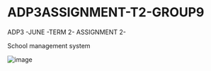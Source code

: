 # ADP3ASSIGNMENT-T2-GROUP9
ADP3 -JUNE -TERM 2- ASSIGNMENT 2-

School management system

![image](https://user-images.githubusercontent.com/61013523/172817275-ff191665-ca8c-4c3f-90c2-12afba057fdc.png)

